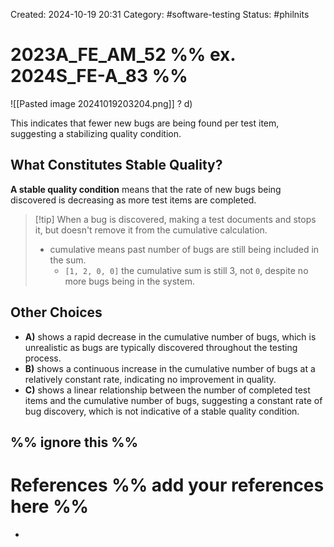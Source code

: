 Created: 2024-10-19 20:31
Category: #software-testing 
Status: #philnits



# 2023A_FE_AM_52 %% ex. 2024S_FE-A_83 %%

![[Pasted image 20241019203204.png]]
? 
d)

This indicates that fewer new bugs are being found per test item, suggesting a stabilizing quality condition.

## What Constitutes Stable Quality?

**A stable quality condition** means that the rate of new bugs being discovered is decreasing as more test items are completed.

> [!tip] When a bug is discovered, making a test documents and stops it, but doesn't remove it from the cumulative calculation.
> - cumulative means past number of bugs are still being included in the sum.
> 	- `[1, 2, 0, 0]` the cumulative sum is still 3, not `0`, despite no more bugs being in the system.


## Other Choices 

- **A)** shows a rapid decrease in the cumulative number of bugs, which is unrealistic as bugs are typically discovered throughout the testing process.
- **B)** shows a continuous increase in the cumulative number of bugs at a relatively constant rate, indicating no improvement in quality.
- **C)** shows a linear relationship between the number of completed test items and the cumulative number of bugs, suggesting a constant rate of bug discovery, which is not indicative of a stable quality condition.

%% ignore this %%
---









# References %% add your references here %%
- 